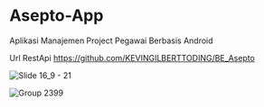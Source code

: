 # Asepto-App
Aplikasi Manajemen Project Pegawai Berbasis Android

Url RestApi https://github.com/KEVINGILBERTTODING/BE_Asepto

![Slide 16_9 - 21](https://github.com/KEVINGILBERTTODING/Asepto-App/assets/79959818/c42f16d6-6a3a-47bf-b533-ed9182c9287f)

![Group 2399](https://github.com/KEVINGILBERTTODING/Asepto-App/assets/79959818/9db36074-6ccf-413c-9040-cb472032e940)
